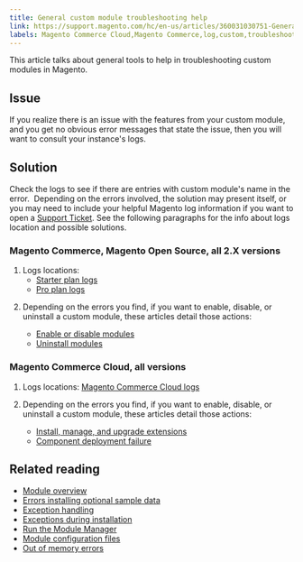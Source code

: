 ```yaml
---
title: General custom module troubleshooting help
link: https://support.magento.com/hc/en-us/articles/360031030751-General-custom-module-troubleshooting-help
labels: Magento Commerce Cloud,Magento Commerce,log,custom,troubleshooting
---
```


<p>This article talks about general tools to help in troubleshooting custom modules in Magento.</p>
<h2>Issue</h2>
<p>If you realize there is an issue with the features from your custom module, and you get no obvious error messages that state the issue, then you will want to consult your instance's logs.</p>
<h2>Solution</h2>
<p>Check the logs to see if there are entries with custom module's name in the error.  Depending on the errors involved, the solution may present itself, or you may need to include your helpful Magento log information if you want to open a <a href="https://support.magento.com/hc/en-us/articles/360019088251-Submit-a-support-ticket">Support Ticket</a>. See the following paragraphs for the info about logs location and possible solutions.</p>
<h3>Magento Commerce, Magento Open Source, all 2.X versions</h3>
<ol>
<li>Logs locations:
<ul>
<li><a href="https://support.magento.com/hc/en-us/articles/360020127552">Starter plan logs</a></li>
<li><a href="https://support.magento.com/hc/en-us/articles/360000318834-Log-locations-directories-for-Pro-plan-Integration-Staging-Production">Pro plan logs</a></li>
</ul>
</li>
<li>
<p>Depending on the errors you find, if you want to enable, disable, or uninstall a custom module, these articles detail those actions:</p>
<ul>
<li><a href="https://devdocs.magento.com/guides/v2.3/install-gde/install/cli/install-cli-subcommands-enable.html">Enable or disable modules</a></li>
<li><a href="https://devdocs.magento.com/guides/v2.3/install-gde/install/cli/install-cli-uninstall-mods.html">Uninstall modules</a></li>
</ul>
</li>
</ol>
<h3>Magento Commerce Cloud, all versions</h3>
<ol>
<li>Logs locations: <a href="https://devdocs.magento.com/guides/v2.3/cloud/trouble/environments-logs.html">Magento Commerce Cloud logs</a>
</li>
<li>
<p>Depending on the errors you find, if you want to enable, disable, or uninstall a custom module, these articles detail those actions:</p>
<ul>
<li><a href="https://devdocs.magento.com/guides/v2.3/cloud/howtos/install-components.html">Install, manage, and upgrade extensions</a></li>
<li><a href="https://devdocs.magento.com/guides/v2.3/cloud/trouble/trouble_comp-deploy-fail.html">Component deployment failure</a></li>
</ul>
</li>
</ol>
<h2>Related reading</h2>
<ol>
</ol><ul>
<li><a href="https://devdocs.magento.com/guides/v2.3/architecture/archi_perspectives/components/modules/mod_intro.html">Module overview</a></li>
<li><a href="https://devdocs.magento.com/guides/v2.3/install-gde/trouble/tshoot_sample-data.html">Errors installing optional sample data</a></li>
<li><a href="https://devdocs.magento.com/guides/v2.3/graphql/develop/exceptions.html">Exception handling</a></li>
<li><a href="https://devdocs.magento.com/guides/v2.3/install-gde/trouble/tshoot_exceptions.html">Exceptions during installation</a></li>
<li><a href="https://devdocs.magento.com/guides/v2.3/comp-mgr/module-man/compman-checklist.html">Run the Module Manager</a></li>
<li><a href="https://devdocs.magento.com/guides/v2.3/config-guide/config/config-files.html">Module configuration files</a></li>
<li><a href="https://devdocs.magento.com/guides/v2.3/comp-mgr/trouble/cman/out-of-memory.html">Out of memory errors</a></li>
</ul>
